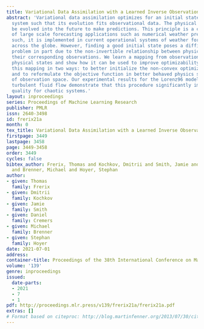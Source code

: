 ```yaml
---
title: Variational Data Assimilation with a Learned Inverse Observation Operator
abstract: 'Variational data assimilation optimizes for an initial state of a dynamical
  system such that its evolution fits observational data. The physical model can subsequently
  be evolved into the future to make predictions. This principle is a cornerstone
  of large scale forecasting applications such as numerical weather prediction. As
  such, it is implemented in current operational systems of weather forecasting agencies
  across the globe. However, finding a good initial state poses a difficult optimization
  problem in part due to the non-invertible relationship between physical states and
  their corresponding observations. We learn a mapping from observational data to
  physical states and show how it can be used to improve optimizability. We employ
  this mapping in two ways: to better initialize the non-convex optimization problem,
  and to reformulate the objective function in better behaved physics space instead
  of observation space. Our experimental results for the Lorenz96 model and a two-dimensional
  turbulent fluid flow demonstrate that this procedure significantly improves forecast
  quality for chaotic systems.'
layout: inproceedings
series: Proceedings of Machine Learning Research
publisher: PMLR
issn: 2640-3498
id: frerix21a
month: 0
tex_title: Variational Data Assimilation with a Learned Inverse Observation Operator
firstpage: 3449
lastpage: 3458
page: 3449-3458
order: 3449
cycles: false
bibtex_author: Frerix, Thomas and Kochkov, Dmitrii and Smith, Jamie and Cremers, Daniel
  and Brenner, Michael and Hoyer, Stephan
author:
- given: Thomas
  family: Frerix
- given: Dmitrii
  family: Kochkov
- given: Jamie
  family: Smith
- given: Daniel
  family: Cremers
- given: Michael
  family: Brenner
- given: Stephan
  family: Hoyer
date: 2021-07-01
address:
container-title: Proceedings of the 38th International Conference on Machine Learning
volume: '139'
genre: inproceedings
issued:
  date-parts:
  - 2021
  - 7
  - 1
pdf: http://proceedings.mlr.press/v139/frerix21a/frerix21a.pdf
extras: []
# Format based on citeproc: http://blog.martinfenner.org/2013/07/30/citeproc-yaml-for-bibliographies/
---
```

